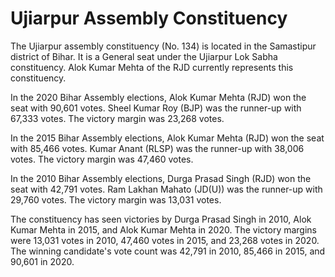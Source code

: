 # Ujiarpur Assembly Constituency

The Ujiarpur assembly constituency (No. 134) is located in the Samastipur district of Bihar. It is a General seat under the Ujiarpur Lok Sabha constituency. Alok Kumar Mehta of the RJD currently represents this constituency.

In the 2020 Bihar Assembly elections, Alok Kumar Mehta (RJD) won the seat with 90,601 votes. Sheel Kumar Roy (BJP) was the runner-up with 67,333 votes. The victory margin was 23,268 votes.

In the 2015 Bihar Assembly elections, Alok Kumar Mehta (RJD) won the seat with 85,466 votes. Kumar Anant (RLSP) was the runner-up with 38,006 votes. The victory margin was 47,460 votes.

In the 2010 Bihar Assembly elections, Durga Prasad Singh (RJD) won the seat with 42,791 votes. Ram Lakhan Mahato (JD(U)) was the runner-up with 29,760 votes. The victory margin was 13,031 votes.

The constituency has seen victories by Durga Prasad Singh in 2010, Alok Kumar Mehta in 2015, and Alok Kumar Mehta in 2020. The victory margins were 13,031 votes in 2010, 47,460 votes in 2015, and 23,268 votes in 2020. The winning candidate's vote count was 42,791 in 2010, 85,466 in 2015, and 90,601 in 2020.
